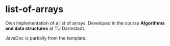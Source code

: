 # list-of-arrays

Own implementation of a list of arrays. Developed in the course <b>Algorithms and data structures</b> at TU Darmstadt.

JavaDoc is partially from the template.